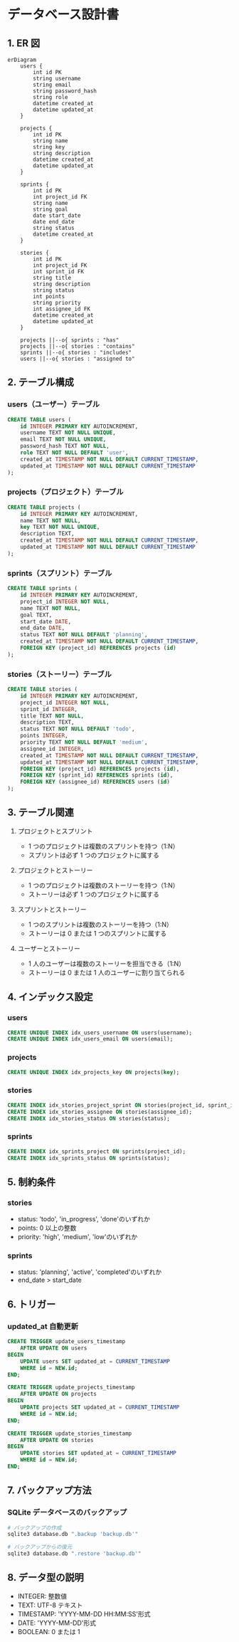 # データベース設計書

## 1. ER 図

```mermaid
erDiagram
    users {
        int id PK
        string username
        string email
        string password_hash
        string role
        datetime created_at
        datetime updated_at
    }

    projects {
        int id PK
        string name
        string key
        string description
        datetime created_at
        datetime updated_at
    }

    sprints {
        int id PK
        int project_id FK
        string name
        string goal
        date start_date
        date end_date
        string status
        datetime created_at
    }

    stories {
        int id PK
        int project_id FK
        int sprint_id FK
        string title
        string description
        string status
        int points
        string priority
        int assignee_id FK
        datetime created_at
        datetime updated_at
    }

    projects ||--o{ sprints : "has"
    projects ||--o{ stories : "contains"
    sprints ||--o{ stories : "includes"
    users ||--o{ stories : "assigned to"
```

## 2. テーブル構成

### users（ユーザー）テーブル

```sql
CREATE TABLE users (
    id INTEGER PRIMARY KEY AUTOINCREMENT,
    username TEXT NOT NULL UNIQUE,
    email TEXT NOT NULL UNIQUE,
    password_hash TEXT NOT NULL,
    role TEXT NOT NULL DEFAULT 'user',
    created_at TIMESTAMP NOT NULL DEFAULT CURRENT_TIMESTAMP,
    updated_at TIMESTAMP NOT NULL DEFAULT CURRENT_TIMESTAMP
);
```

### projects（プロジェクト）テーブル

```sql
CREATE TABLE projects (
    id INTEGER PRIMARY KEY AUTOINCREMENT,
    name TEXT NOT NULL,
    key TEXT NOT NULL UNIQUE,
    description TEXT,
    created_at TIMESTAMP NOT NULL DEFAULT CURRENT_TIMESTAMP,
    updated_at TIMESTAMP NOT NULL DEFAULT CURRENT_TIMESTAMP
);
```

### sprints（スプリント）テーブル

```sql
CREATE TABLE sprints (
    id INTEGER PRIMARY KEY AUTOINCREMENT,
    project_id INTEGER NOT NULL,
    name TEXT NOT NULL,
    goal TEXT,
    start_date DATE,
    end_date DATE,
    status TEXT NOT NULL DEFAULT 'planning',
    created_at TIMESTAMP NOT NULL DEFAULT CURRENT_TIMESTAMP,
    FOREIGN KEY (project_id) REFERENCES projects (id)
);
```

### stories（ストーリー）テーブル

```sql
CREATE TABLE stories (
    id INTEGER PRIMARY KEY AUTOINCREMENT,
    project_id INTEGER NOT NULL,
    sprint_id INTEGER,
    title TEXT NOT NULL,
    description TEXT,
    status TEXT NOT NULL DEFAULT 'todo',
    points INTEGER,
    priority TEXT NOT NULL DEFAULT 'medium',
    assignee_id INTEGER,
    created_at TIMESTAMP NOT NULL DEFAULT CURRENT_TIMESTAMP,
    updated_at TIMESTAMP NOT NULL DEFAULT CURRENT_TIMESTAMP,
    FOREIGN KEY (project_id) REFERENCES projects (id),
    FOREIGN KEY (sprint_id) REFERENCES sprints (id),
    FOREIGN KEY (assignee_id) REFERENCES users (id)
);
```

## 3. テーブル関連

1. プロジェクトとスプリント

   - 1 つのプロジェクトは複数のスプリントを持つ（1:N）
   - スプリントは必ず 1 つのプロジェクトに属する

2. プロジェクトとストーリー

   - 1 つのプロジェクトは複数のストーリーを持つ（1:N）
   - ストーリーは必ず 1 つのプロジェクトに属する

3. スプリントとストーリー

   - 1 つのスプリントは複数のストーリーを持つ（1:N）
   - ストーリーは 0 または 1 つのスプリントに属する

4. ユーザーとストーリー
   - 1 人のユーザーは複数のストーリーを担当できる（1:N）
   - ストーリーは 0 または 1 人のユーザーに割り当てられる

## 4. インデックス設定

### users

```sql
CREATE UNIQUE INDEX idx_users_username ON users(username);
CREATE UNIQUE INDEX idx_users_email ON users(email);
```

### projects

```sql
CREATE UNIQUE INDEX idx_projects_key ON projects(key);
```

### stories

```sql
CREATE INDEX idx_stories_project_sprint ON stories(project_id, sprint_id);
CREATE INDEX idx_stories_assignee ON stories(assignee_id);
CREATE INDEX idx_stories_status ON stories(status);
```

### sprints

```sql
CREATE INDEX idx_sprints_project ON sprints(project_id);
CREATE INDEX idx_sprints_status ON sprints(status);
```

## 5. 制約条件

### stories

- status: 'todo', 'in_progress', 'done'のいずれか
- points: 0 以上の整数
- priority: 'high', 'medium', 'low'のいずれか

### sprints

- status: 'planning', 'active', 'completed'のいずれか
- end_date > start_date

## 6. トリガー

### updated_at 自動更新

```sql
CREATE TRIGGER update_users_timestamp
    AFTER UPDATE ON users
BEGIN
    UPDATE users SET updated_at = CURRENT_TIMESTAMP
    WHERE id = NEW.id;
END;

CREATE TRIGGER update_projects_timestamp
    AFTER UPDATE ON projects
BEGIN
    UPDATE projects SET updated_at = CURRENT_TIMESTAMP
    WHERE id = NEW.id;
END;

CREATE TRIGGER update_stories_timestamp
    AFTER UPDATE ON stories
BEGIN
    UPDATE stories SET updated_at = CURRENT_TIMESTAMP
    WHERE id = NEW.id;
END;
```

## 7. バックアップ方法

### SQLite データベースのバックアップ

```bash
# バックアップの作成
sqlite3 database.db ".backup 'backup.db'"

# バックアップからの復元
sqlite3 database.db ".restore 'backup.db'"
```

## 8. データ型の説明

- INTEGER: 整数値
- TEXT: UTF-8 テキスト
- TIMESTAMP: 'YYYY-MM-DD HH:MM:SS'形式
- DATE: 'YYYY-MM-DD'形式
- BOOLEAN: 0 または 1
